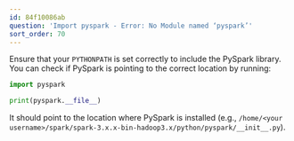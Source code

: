 ```yaml
---
id: 84f10086ab
question: 'Import pyspark - Error: No Module named ‘pyspark’'
sort_order: 70
---
```


Ensure that your `PYTHONPATH` is set correctly to include the PySpark library. You can check if PySpark is pointing to the correct location by running:

```python
import pyspark

print(pyspark.__file__)
```

It should point to the location where PySpark is installed (e.g., `/home/<your username>/spark/spark-3.x.x-bin-hadoop3.x/python/pyspark/__init__.py`).